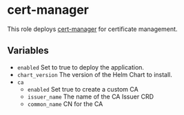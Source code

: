 # cert-manager

This role deploys [cert-manager](https://cert-manager.io/docs/installation/helm/) for certificate management.

## Variables
- `enabled` Set to true to deploy the application.
- `chart_version` The version of the Helm Chart to install.
- `ca`
  * `enabled` Set true to create a custom CA
  * `issuer_name` The name of the CA Issuer CRD
  * `common_name` CN for the CA
